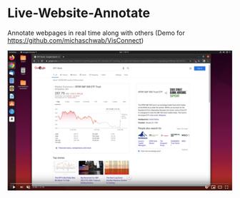 # Live-Website-Annotate
Annotate webpages in real time along with others (Demo for https://github.com/michaschwab/VisConnect)

[![Watch the video demo](live-website-annotate-video-preview.png)](https://www.youtube.com/watch?v=cfqQrH88f-o)